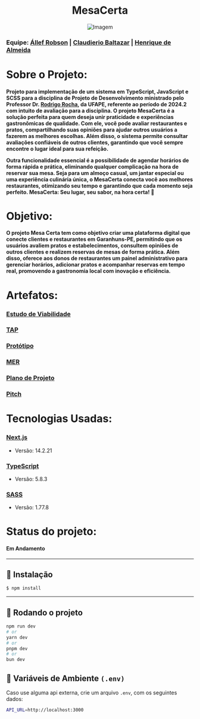 <h1 style="text-align: center;">MesaCerta</h1>
<p align="center">
  <img src="https://i.imgur.com/pH57SOM.png" alt="Imagem" />
</p>

<h3>Equipe:   
   <a href = "https://github.com/allefbcc">Állef Robson</a> |
   <a href = "https://github.com/Claudierio">Claudierio Baltazar</a> |
   <a href = "https://github.com/Dev-Henrique-Almeida">Henrique de Almeida</a>
</h3>

<h1>Sobre o Projeto:</h1>

<h4>Projeto para implementação de um sistema em TypeScript, JavaScript e SCSS para a disciplina de Projeto de Desenvolvimento ministrado pelo Professor Dr. <a href = "https://github.com/rgcrochaa">Rodrigo Rocha</a>, da UFAPE, referente ao período de 2024.2 com intuito de avaliação para a disciplina. O projeto MesaCerta é a solução perfeita para quem deseja unir praticidade e experiências gastronômicas de qualidade. Com ele, você pode avaliar restaurantes e pratos, compartilhando suas opiniões para ajudar outros usuários a fazerem as melhores escolhas. Além disso, o sistema permite consultar avaliações confiáveis de outros clientes, garantindo que você sempre encontre o lugar ideal para sua refeição.

Outra funcionalidade essencial é a possibilidade de **agendar horários** de forma rápida e prática, eliminando qualquer complicação na hora de reservar sua mesa. Seja para um **almoço casual, um jantar especial ou uma experiência culinária única**, o **MesaCerta** conecta você aos melhores restaurantes, otimizando seu tempo e garantindo que cada momento seja perfeito. **MesaCerta: Seu lugar, seu sabor, na hora certa!** 🚀</h4>

<h1>Objetivo:</h1>

   <h4> O projeto Mesa Certa tem como objetivo criar uma plataforma digital que conecte clientes e restaurantes em Garanhuns-PE, permitindo que os usuários avaliem pratos e estabelecimentos, consultem opiniões de outros clientes e realizem reservas de mesas de forma prática. Além disso, oferece aos donos de restaurantes um painel administrativo para gerenciar horários, adicionar pratos e acompanhar reservas em tempo real, promovendo a gastronomia local com inovação e eficiência.
   </h4>
   
<h1>Artefatos:</h1>
<h3><a href = "https://docs.google.com/document/d/1wjmfI1lCJ825pcwKAi9S2E5xAsYx8jPQ/edit?usp=sharing&ouid=117847122838659309163&rtpof=true&sd=true" target="_blank">Estudo de Viabilidade</a></h3>
<h3><a href = "https://docs.google.com/document/d/1XDzQPm2M0N5SbVnFRKEz85k9XyKR_8GR/edit?usp=sharing&ouid=117847122838659309163&rtpof=true&sd=true" target="_blank">TAP</a></h3>
<h3><a href = "https://www.figma.com/design/xPRDuVKrU2Z5YE3GRxhAam/Prot%C3%B3tipo-de-telas----MesaCerta?node-id=0-1&t=wHPaZlJFusEk13Di-1" target="_blank">Protótipo</a></h3>
<h3><a href = "https://drive.google.com/file/d/13P7puwTpwDumGN5UqKXGlfxSbatfSG5f/view?usp=sharing" target="_blank">MER</a></h3>
<h3><a href = "https://docs.google.com/document/d/1XA63bjzmeiI_U5UCQP7B889zrK9HhUwJ/edit?usp=sharing&ouid=117847122838659309163&rtpof=true&sd=true" target="_blank">Plano de Projeto</a></h3>
<h3><a href= "https://www.youtube.com/watch?v=lgomVGFIFY0" target="_blank">Pitch</a> </h3>
<h1>Tecnologias Usadas:</h1>

<h3><a href = "https://nextjs.org/">Next.js</a></h3>
<ul>
   <li>Versão: 14.2.21</li>
</ul>

<h3><a href = "https://www.typescriptlang.org/">TypeScript</a></h3>
<ul>
   <li>Versão: 5.8.3</li>
</ul>

<h3><a href = "https://sass-lang.com/">SASS</a></h3>
<ul>
   <li>Versão: 1.77.8</li>
</ul>

<h1>Status do projeto:</h1>
<h4>Em Andamento</h4>

---

## 📌 Instalação

```bash
$ npm install
```

---

## 🚀 Rodando o projeto

```bash
npm run dev
# or
yarn dev
# or
pnpm dev
# or
bun dev
```

## 🔐 Variáveis de Ambiente `(.env)`

Caso use alguma api externa, crie um arquivo `.env`, com os seguintes dados:

```bash
API_URL=http://localhost:3000

```
